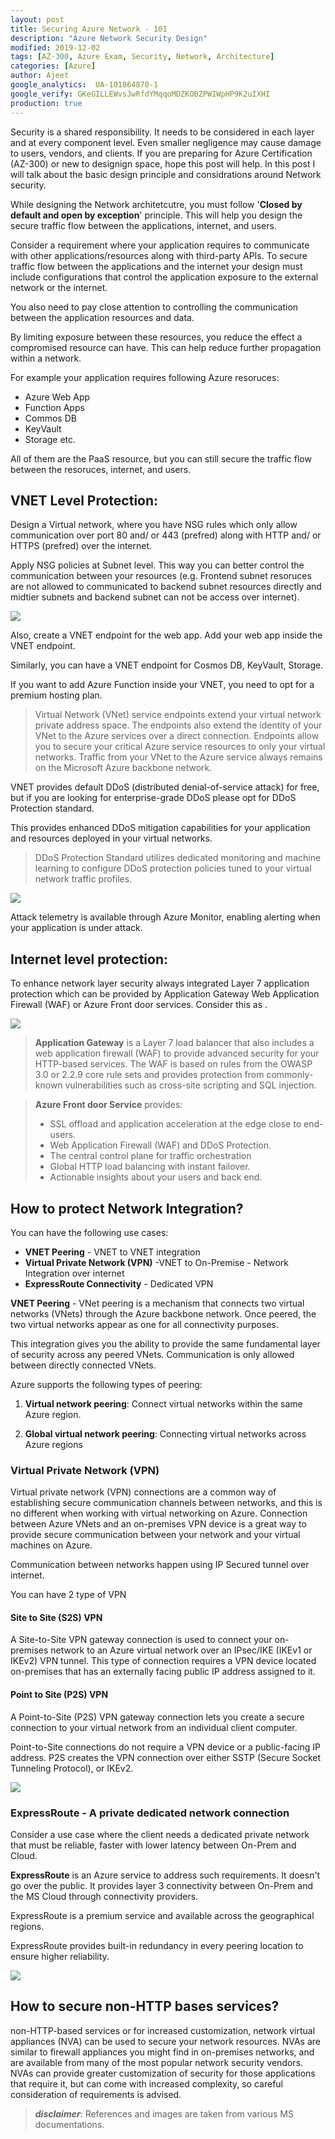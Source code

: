 ```yaml
---
layout: post
title: Securing Azure Network - 101
description: "Azure Network Security Design"
modified: 2019-12-02
tags: [AZ-300, Azure Exam, Security, Network, Architecture]
categories: [Azure]
author: Ajeet
google_analytics:  UA-101864870-1
google_verify: GKeGILLEWvsJwRfdYMqqoMDZKOBZPWIWpHP9K2uIXHI
production: true
---
```


Security is a shared responsibility. It needs to be considered in each layer and at every component level. Even smaller negligence may cause damage to users, vendors, and clients.  If you are preparing for Azure Certification (AZ-300) or new to designign space, hope this post will help. In this post I will talk about the basic design principle and considrations around Network security.

<!--more-->

While designing the Network architetcutre, you must follow '**Closed by default and open by exception**' principle. 
This will help you design the secure traffic flow between the applications, internet, and users.

Consider a requirement where your application requires to communicate with other applications/resources along with third-party APIs. To secure traffic flow between the applications and the internet your design must include configurations that control the application exposure to the external network or the internet. 

You also need to pay close attention to controlling the communication between the application resources and data. 

By limiting exposure between these resources, you reduce the effect a compromised resource can have. This can help reduce further propagation within a network.

For example your application requires following Azure resoruces:
-   Azure Web App
-   Function Apps 
-   Commos DB
-   KeyVault
-   Storage etc.

All of them are the PaaS resource, but you can still secure the traffic flow between the resoruces, internet, and users. 

## **VNET Level Protection**:

Design a Virtual network, where you have NSG rules which only allow communication over port 80 and/ or 443 (prefred) along with HTTP and/ or HTTPS (prefred) over the internet. 

Apply NSG policies at Subnet level. This way you can better control the communication between your resources (e.g. Frontend subnet resoruces are not allowed to communicated to backend subnet resources directly and midtier subnets and backend subnet can not be access over internet). 

![](../images/azexams/subnetlevel.JPG)


Also, create a VNET endpoint for the web app. Add your web app inside the VNET endpoint. 

Similarly, you can have a VNET endpoint for Cosmos DB, KeyVault, Storage. 

If you want to add Azure Function inside your VNET, you need to opt for a premium hosting plan.

> Virtual Network (VNet) service endpoints extend your virtual network private address space. The endpoints also extend the identity of your VNet to the Azure services over a direct connection. Endpoints allow you to secure your critical Azure service resources to only your virtual networks. Traffic from your VNet to the Azure service always remains on the Microsoft Azure backbone network.

VNET provides default  DDoS (distributed denial-of-service attack) for free, but if you are looking for enterprise-grade DDoS please opt for DDoS Protection standard. 

This provides enhanced DDoS mitigation capabilities for your application and resources deployed in your virtual networks.

> DDoS Protection Standard utilizes dedicated monitoring and machine learning to configure DDoS protection policies tuned to your virtual network traffic profiles. 


![](../images/azexams/ddos.jpg)

 
 Attack telemetry is available through Azure Monitor, enabling alerting when your application is under attack. 

## **Internet level protection**:

To enhance network layer security always integrated Layer 7 application protection which can be provided by Application Gateway Web Application Firewall (WAF) or Azure Front door services. Consider this as .

![](../images/azexams/appgateway.jpg)


> **Application Gateway** is a Layer 7 load balancer that also includes a web application firewall (WAF) to provide advanced security for your HTTP-based services. The WAF is based on rules from the OWASP 3.0 or 2.2.9 core rule sets and provides protection from commonly-known vulnerabilities such as cross-site scripting and SQL injection.

> **Azure Front door Service** provides: 
>-   SSL offload and application acceleration at the edge close to end-users.
>- Web Application Firewall (WAF) and DDoS Protection.
>- The central control plane for traffic orchestration
>- Global HTTP load balancing with instant failover.
>- Actionable insights about your users and back end.

## **How to protect Network Integration**?

You can have the following use cases:

- **VNET Peering** - VNET to VNET integration
- **Virtual Private Network (VPN)** -VNET to On-Premise - Network Integration over internet
- **ExpressRoute Connectivity** - Dedicated VPN 

**VNET Peering** - VNet peering is a mechanism that connects two virtual networks (VNets) through the Azure backbone network. Once peered, the two virtual networks appear as one for all connectivity purposes. 

This integration gives you the ability to provide the same fundamental layer of security across any peered VNets. Communication is only allowed between directly connected VNets.

Azure supports the following types of peering:

1. **Virtual network peering**: Connect virtual networks within the same Azure region.

2. **Global virtual network peering**: Connecting virtual networks across Azure regions

### **Virtual Private Network (VPN)**

Virtual private network (VPN) connections are a common way of establishing secure communication channels between networks, and this is no different when working with virtual networking on Azure. Connection between Azure VNets and an on-premises VPN device is a great way to provide secure communication between your network and your virtual machines on Azure.

Communication between networks happen using IP Secured tunnel over internet. 

You can have 2 type of VPN

#### **Site to Site (S2S) VPN** 
A Site-to-Site VPN gateway connection is used to connect your on-premises network to an Azure virtual network over an IPsec/IKE (IKEv1 or IKEv2) VPN tunnel. This type of connection requires a VPN device located on-premises that has an externally facing public IP address assigned to it. 

#### **Point to Site (P2S) VPN** 

A Point-to-Site (P2S) VPN gateway connection lets you create a secure connection to your virtual network from an individual client computer. 

Point-to-Site connections do not require a VPN device or a public-facing IP address. P2S creates the VPN connection over either SSTP (Secure Socket Tunneling Protocol), or IKEv2.

   ![](../images/azexams/vpn.jpg)

### ExpressRoute - A private dedicated network connection

Consider a use case where the client needs a dedicated private network that must be reliable, faster with lower latency between On-Prem and Cloud. 

**ExpressRoute** is an Azure service to address such requirements.  It doesn't go over the public. It provides layer 3 connectivity between On-Prem and the MS Cloud through connectivity providers.

ExpressRoute is a premium service and available across the geographical regions.

ExpressRoute provides built-in redundancy in every peering location to ensure higher reliability. 

![](../images/azexams/expressroute.jpg)

 
## **How to secure non-HTTP bases services**?

non-HTTP-based services or for increased customization, network virtual appliances (NVA) can be used to secure your network resources. NVAs are similar to firewall appliances you might find in on-premises networks, and are available from many of the most popular network security vendors. NVAs can provide greater customization of security for those applications that require it, but can come with increased complexity, so careful consideration of requirements is advised.


> ***disclaimer***: References and images are taken from various MS documentations.